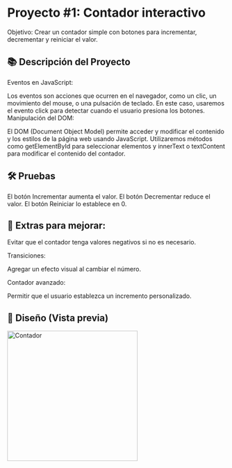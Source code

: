 # Proyecto #1: Contador interactivo

Objetivo: Crear un contador simple con botones para incrementar, decrementar y reiniciar el valor.

## 📚 Descripción del Proyecto

Eventos en JavaScript:

Los eventos son acciones que ocurren en el navegador, como un clic, un movimiento del mouse, o una pulsación de teclado.
En este caso, usaremos el evento click para detectar cuando el usuario presiona los botones.
Manipulación del DOM:

El DOM (Document Object Model) permite acceder y modificar el contenido y los estilos de la página web usando JavaScript.
Utilizaremos métodos como getElementById para seleccionar elementos y innerText o textContent para modificar el contenido del contador.

## 🛠️ Pruebas

El botón Incrementar aumenta el valor.
El botón Decrementar reduce el valor.
El botón Reiniciar lo establece en 0.

## 🧠 Extras para mejorar:

Evitar que el contador tenga valores negativos si no es necesario.

Transiciones:

Agregar un efecto visual al cambiar el número.

Contador avanzado:

Permitir que el usuario establezca un incremento personalizado.

## 🎨 Diseño (Vista previa) 

<img src="img/diseño.png" alt="Contador" width="300" />